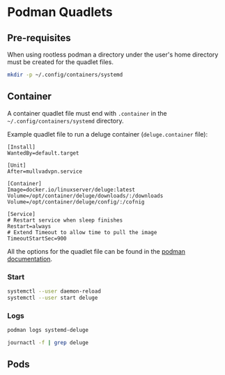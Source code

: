 # Podman Quadlets

## Pre-requisites

When using rootless podman a directory under the user's home directory must be created for the quadlet files.

```bash
mkdir -p ~/.config/containers/systemd
```

## Container

A container quadlet file must end with `.container` in the `~/.config/containers/systemd` directory.

Example quadlet file to run a deluge container (`deluge.container` file):

```systemd
[Install]
WantedBy=default.target

[Unit]
After=mullvadvpn.service

[Container]
Image=docker.io/linuxserver/deluge:latest
Volume=/opt/container/deluge/downloads/:/downloads
Volume=/opt/container/deluge/config/:/cofnig

[Service]
# Restart service when sleep finishes
Restart=always
# Extend Timeout to allow time to pull the image
TimeoutStartSec=900
```

All the options for the quadlet file can be found in the [podman documentation](https://docs.podman.io/en/latest/markdown/podman-systemd.unit.5.html#container-units-container).

### Start

```bash
systemctl --user daemon-reload
systemctl --user start deluge
```

### Logs

```bash
podman logs systemd-deluge

journactl -f | grep deluge
```

## Pods
